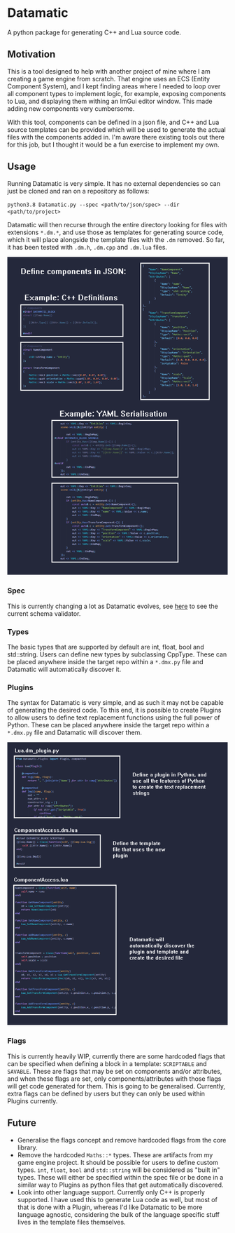 # Datamatic

A python package for generating C++ and Lua source code.

## Motivation

This is a tool designed to help with another project of mine where I am creating a game engine from scratch. That engine uses an ECS (Entity Component System), and
I kept finding areas where I needed to loop over all component types to implement logic, for example, exposing components to Lua, and displaying them withing an ImGui
editor window. This made adding new components very cumbersome.

With this tool, components can be defined in a json file, and C++ and Lua source templates can be provided which will be used to generate the actual files with the
components added in. I'm aware there existing tools out there for this job, but I thought it would be a fun exercise to implement my own.


## Usage

Running Datamatic is very simple. It has no external dependencies so can just be cloned and ran on a repository as follows:
```
python3.8 Datamatic.py --spec <path/to/json/spec> --dir <path/to/project>
```

Datamatic will then recurse through the entire directory looking for files with extensions `*.dm.*`, and use those as templates for generating source code, which it 
will place alongside the template files with the `.dm` removed. So far, it has been tested with `.dm.h`, `.dm.cpp` and `.dm.lua` files.

![Overview](res/Overview.png)

### Spec

This is currently changing a lot as Datamatic evolves, see [here](Datamatic/Validator.py) to see the current schema validator.

### Types

The basic types that are supported by default are int, float, bool and std::string. Users can define new types by subclassing CppType. These can be placed anywhere
inside the target repo within a `*.dmx.py` file and Datamatic will automatically discover it.

### Plugins

The syntax for Datamatic is very simple, and as such it may not be capable of generating the desired code. To this end, it is possible to create Plugins to allow
users to define text replacement functions using the full power of Python. These can be placed anywhere inside the target repo within a `*.dmx.py` file and
Datamatic will discover them.

![Plugins](res/Plugin.png)

### Flags

This is currently heavily WIP, currently there are some hardcoded flags that can be specified when defining a block in a template: `SCRIPTABLE` and `SAVABLE`. These
are flags that may be set on components and/or attributes, and when these flags are set, only components/attributes with those flags will get code generated for them.
This is going to be generalised. Currently, extra flags can be defined by users but they can only be used within Plugins currently.

## Future
- Generalise the flags concept and remove hardcoded flags from the core library.
- Remove the hardcoded `Maths::*` types. These are artifacts from my game engine project. It should be possible for users to define custom types. `int`, `float`, `bool`
  and `std::string` will be considered as "built in" types. These will either be specified within the spec file or be done in a similar way to Plugins as python files
  that get automatically discovered.
- Look into other language support. Currently only C++ is properly supported. I have used this to generate Lua code as well, but most of that is done with a Plugin,
  whereas I'd like Datamatic to be more language agnostic, considering the bulk of the language specific stuff lives in the template files themselves.
